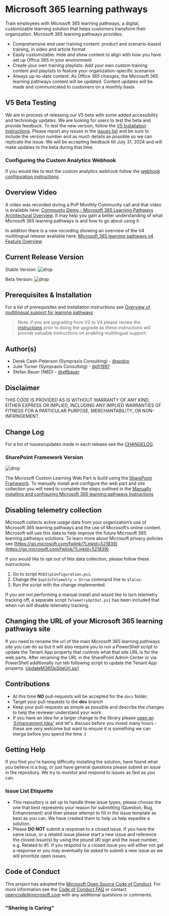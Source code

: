 # Microsoft 365 learning pathways

Train employees with Microsoft 365 learning pathways, a digital, customizable learning solution that helps customers transform their organization. Microsoft 365 learning pathways provides:

- Comprehensive end user training content: product and scenario-based training, in video and article format
- Easily customizable: Hide and show content to align with how you have set up Office 365 in your environment
- Create your own training playlists: Add your own custom training content and playlists to feature your organization-specific scenarios
- Always up-to-date content: As Office 365 changes, the Microsoft 365 learning pathways content will be updated. Content updates will be made and communicated to customers on a monthly basis

## V5 Beta Testing

We are in process of releasing our V5 beta with some added accessibility and technology updates. We are looking for users to test the beta and provide feedback. To test the new version, follow the [V5 Installation Instructions](./installation/V5Install.md). Please report any issues in the [issues list](https://github.com/pnp/custom-learning-office-365/issues) and be sure to include the version number and as much details as possible so we can replicate the issue. We will be accepting feedback till July 31, 2024 and will make updates to the beta during that time.

### Configuring the Custom Analytics Webhook

If you would like to test the custom analytics webhook follow the [webhook configuration instructions](installation/ConfigureAnalyticsWebHook.md).

## Overview Video

A video was recorded during a PnP Monthly Community call and that video is available here: [Community Demo - Microsoft 365 Learning Pathways Architectural Overview](https://www.youtube.com/watch?v=-sLXl_rKGxQ). It may help you gain a better understanding of what Microsoft 365 learning pathways is and how to go about using it.

In addition there is a new recording showing an overview of the V4 multilingual release available here: [Microsoft 365 learning pathways v4 Feature Overview](https://youtu.be/xayqnUAcGXc)

## Current Release Version

Stable Version: ![drop](https://img.shields.io/badge/drop-4.4-green.svg)

Beta Version: ![drop](https://img.shields.io/badge/drop-5.0-green.svg)

## Prerequisites & Installation

For a list of prerequisites and installation instructions see [Overview of multilingual support for learning pathways](https://github.com/pnp/custom-learning-office-365/tree/main/installation)

>Note: if you are upgrading from V3 to V4 please review the [instructions](./installation/UpdateV3-V4.md) prior to doing the upgrade as these instructions will provide valuable instructions on enabling multilingual support.

## Author(s)

- Derek Cash-Peterson (Sympraxis Consulting) - [@spdcp](https://twitter.com/spdcp)
- Julie Turner (Sympraxis Consulting) - [@jfj1997](https://twitter.com/jfj1997)
- Stefan Bauer (N8D) - [@stfbauer](https://twitter.com/stfbauer)

## Disclaimer

THIS CODE IS PROVIDED AS IS WITHOUT WARRANTY OF ANY KIND, EITHER EXPRESS OR IMPLIED, INCLUDING ANY IMPLIED WARRANTIES OF FITNESS FOR A PARTICULAR PURPOSE, MERCHANTABILITY, OR NON-INFRINGEMENT.

## Change Log

For a list of issues/updates made in each release see the [CHANGELOG](CHANGELOG.md).

### SharePoint Framework Version

![drop](https://img.shields.io/badge/drop-1.19.0-green.svg)

The Microsoft Custom Learning Web Part is build using the [SharePoint Framework](https://docs.microsoft.com/en-us/sharepoint/dev/spfx/sharepoint-framework-overview). To manually install and configure the web part and site collection you will need to complete the steps outlined in the [Manually installing and configuring Microsoft 365 learning pathways Instructions](./installation/README.md)

## Disabling telemetry collection

Microsoft collects active usage data from your organization’s use of Microsoft 365 learning pathways and the use of Microsoft’s online content. Microsoft will use this data to help improve the future Microsoft 365 learning pathways solutions. To learn more about Microsoft privacy policies see [https://go.microsoft.com/fwlink/?LinkId=521839](https://go.microsoft.com/fwlink/?LinkId=521839).

If you would like to opt out of this data collection, please follow these instructions:

1. Go to script `M365lpConfiguration.ps1`.
1. Change the `$optInTelemetry = $true` command line to `$false`.
1. Run the script with the change implemented.

If you are not performing a manual install and would like to turn telemetry tracking off, a separate script `TelemetryOptOut.ps1` has been included that when run will disable telemetry tracking.

## Changing the URL of your Microsoft 365 learning pathways site

If you need to rename the url of the main Microsoft 365 learning pathways site you can do so but it will also require you to run a PowerShell script to update the Tenant App property that controls what that site URL is for the web parts. After renaming the URL in the SharePoint Admin Center or via PowerShell additionally run teh following script to update the Tenant App property.
[UpdateM365lpSiteUrl.ps1](./installation/UpdateM365lpSiteUrl.ps1)

## Contributions

- At this time **NO** pull-requests will be accepted for the `docs` folder.
- Target your pull requests to the **dev** branch
- Keep your pull-requests as simple as possible and describe the changes to help the reviewer understand your work
- If you have an idea for a larger change to the library please [open an 'Enhancement Idea'](https://github.com/pnp/custom-learning-office-365/issues) and let's discuss before you invest many hours - these are very welcome but want to ensure it is something we can merge before you spend the time :)

## Getting Help

If you find you're having difficulty installing the solution, have found what you believe is a bug, or just have general questions please submit an issue in the repository. We try to monitor and respond to issues as fast as you can.

### Issue List Etiquette

- This repository is set up to handle three issue types, please choose the one that best represents your reason for submitting (Question, Bug, Enhancement) and then please attempt to fill in the issue template as best as you can. We have created them to help us help expedite a solution.
- Please **DO NOT** submit a response to a closed issue. If you have the same issue, or a related issue please start a new issue and reference the closed issue(s) by using the pound (#) sign and the issue number, e.g. Related to #1. If you respond to a closed issue you will either not get a response or you may eventually be asked to submit a new issue as we will prioritize open issues.

## Code of Conduct

This project has adopted the [Microsoft Open Source Code of Conduct](https://opensource.microsoft.com/codeofconduct/). For more information see the [Code of Conduct FAQ](https://opensource.microsoft.com/codeofconduct/faq/) or contact [opencode@microsoft.com](mailto:opencode@microsoft.com) with any additional questions or comments.

### "Sharing is Caring"
